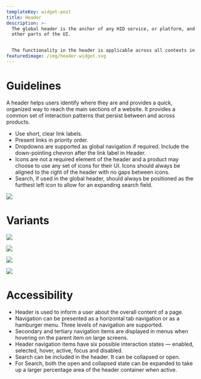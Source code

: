 ```yaml
---
templateKey: widget-post
title: Header
description: >-
  The global header is the anchor of any HID service, or platform, and spans all
  other parts of the UI.


  The functionality in the header is applicable across all contexts in the HID ecosystem and consists mainly of a logo element, the title of the service (which acts as a wayfaring cure for platforms with multiple services) and an action bar (icons) which groups platform-wide task that need to persist throughout the experience (i.e. - account, app launcher and platform settings)
featuredimage: /img/header-widget.svg
---
```

# **Guidelines**

A header helps users identify where they are and provides a quick, organized way to reach the main sections of a website. It provides a common set of interaction patterns that persist between and across products.

* Use short, clear link labels.
* Present links in priority order.
* Dropdowns are supported as global navigation if required. Include the down-pointing chevron after the link label in Header.
* Icons are not a required element of the header and a product may choose to use any set of icons for their UI. Icons should always be aligned to the right of the header with no gaps between icons.
* Search, if used in the global header, should always be positioned as the furthest left icon to allow for an expanding search field.

![](/img/header.png)

# **V﻿ariants**

![](/img/header-base-nav.png)

![](/img/header-sub-nav.png)

![](/img/header-global-search-1.png)

![](/img/header-states.png)

# **Accessibility**

* Header is used to inform a user about the overall content of a page.
* Navigation can be presented as a horizontal tab navigation or as a hamburger menu. Three levels of navigation are supported.
* Secondary and tertiary navigation items are displayed in menus when hovering on the parent item on large screens.
* Header navigation items have six possible interaction states — enabled, selected, hover, active, focus and disabled.
* Search can be included in the header. It can be collapsed or open.
* For Search, both the open and collapsed state can be expanded to take up a larger percentage area of the header container when active.
